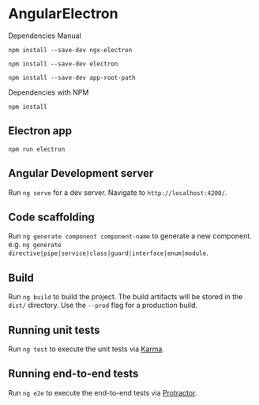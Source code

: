 # AngularElectron

Dependencies Manual

```
npm install --save-dev ngx-electron

npm install --save-dev electron

npm install --save-dev app-root-path
```

Dependencies with NPM

```
npm install
```

## Electron app

```
npm run electron
```

## Angular Development server


Run `ng serve` for a dev server. Navigate to `http://localhost:4200/`.

## Code scaffolding

Run `ng generate component component-name` to generate a new component. e.g. `ng generate directive|pipe|service|class|guard|interface|enum|module`.

## Build

Run `ng build` to build the project. The build artifacts will be stored in the `dist/` directory. Use the `--prod` flag for a production build.

## Running unit tests

Run `ng test` to execute the unit tests via [Karma](https://karma-runner.github.io).

## Running end-to-end tests

Run `ng e2e` to execute the end-to-end tests via [Protractor](http://www.protractortest.org/).